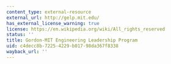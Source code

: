 ```yaml
---
content_type: external-resource
external_url: http://gelp.mit.edu/
has_external_license_warning: true
license: https://en.wikipedia.org/wiki/All_rights_reserved
status: ''
title: Gordon-MIT Engineering Leadership Program
uid: c4decc8b-7225-4229-b017-98da367f8338
wayback_url: ''
---
```

